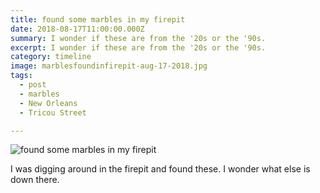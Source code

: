 ```yaml
---
title: found some marbles in my firepit
date: 2018-08-17T11:00:00.000Z
summary: I wonder if these are from the '20s or the '90s.
excerpt: I wonder if these are from the '20s or the '90s.
category: timeline
image: marblesfoundinfirepit-aug-17-2018.jpg
tags:
  - post 
  - marbles
  - New Orleans
  - Tricou Street

---
```


![found some marbles in my firepit](/static/img/timeline/marblesfoundinfirepit-aug-17-2018.jpg "found some marbles in my firepit")

I was digging around in the firepit and found these. I wonder what else is down there.
